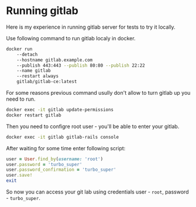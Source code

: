 # Running gitlab

Here is my experience in running gitlab server for tests to try it locally.

Use following command to run gitlab localy in docker.

```bash
docker run 
    --detach 
    --hostname gitlab.example.com
    --publish 443:443 --publish 80:80 --publish 22:22
    --name gitlab   
    --restart always   
    gitlab/gitlab-ce:latest
```

For some reasons previous command usully don't allow to turn gitlab up you need to run.

```bash
docker exec -it gitlab update-permissions
docker restart gitlab
```

Then you need to configre root user - you'll be able to enter your gitlab.

```bash
docker exec -it gitlab gitlab-rails console
```

After waiting for some time enter following script:

```ruby
user = User.find_by(username: 'root')
user.password = 'turbo_super'
user.password_confirmation = 'turbo_super'
user.save!
exit
```

So now you can access your git lab using credentials user - `root`, password - `turbo_super`.